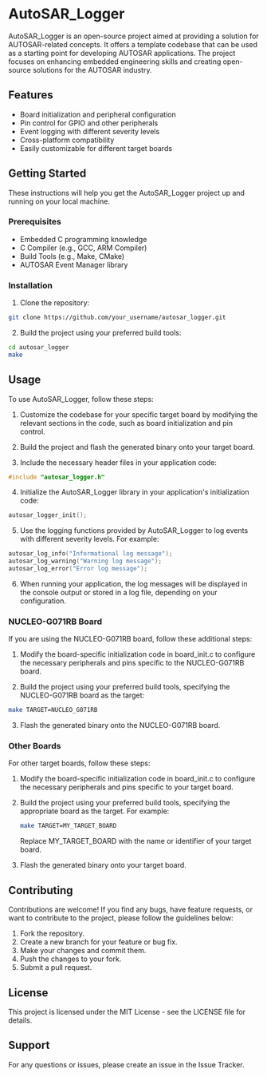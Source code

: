 # AutoSAR_Logger

AutoSAR_Logger is an open-source project aimed at providing a solution for AUTOSAR-related concepts. It offers a template codebase that can be used as a starting point for developing AUTOSAR applications. The project focuses on enhancing embedded engineering skills and creating open-source solutions for the AUTOSAR industry.

## Features

- Board initialization and peripheral configuration
- Pin control for GPIO and other peripherals
- Event logging with different severity levels
- Cross-platform compatibility
- Easily customizable for different target boards

## Getting Started

These instructions will help you get the AutoSAR_Logger project up and running on your local machine.

### Prerequisites

- Embedded C programming knowledge
- C Compiler (e.g., GCC, ARM Compiler)
- Build Tools (e.g., Make, CMake)
- AUTOSAR Event Manager library

### Installation

1. Clone the repository:

```bash
git clone https://github.com/your_username/autosar_logger.git
```

2. Build the project using your preferred build tools:

```bash
cd autosar_logger
make
```


## Usage

To use AutoSAR_Logger, follow these steps:

1. Customize the codebase for your specific target board by modifying the relevant sections in the code, such as board initialization and pin control.

2. Build the project and flash the generated binary onto your target board.

3. Include the necessary header files in your application code:

```c
#include "autosar_logger.h"
```

4. Initialize the AutoSAR_Logger library in your application's initialization code:

```c
autosar_logger_init();
```

5. Use the logging functions provided by AutoSAR_Logger to log events with different severity levels. For example:

```c
autosar_log_info("Informational log message");
autosar_log_warning("Warning log message");
autosar_log_error("Error log message");
```

6. When running your application, the log messages will be displayed in the console output or stored in a log file, depending on your configuration.


### NUCLEO-G071RB Board
If you are using the NUCLEO-G071RB board, follow these additional steps:

1. Modify the board-specific initialization code in board_init.c to configure the necessary peripherals and pins specific to the NUCLEO-G071RB board.

2. Build the project using your preferred build tools, specifying the NUCLEO-G071RB board as the target:

```bash
make TARGET=NUCLEO_G071RB
```

3. Flash the generated binary onto the NUCLEO-G071RB board.

### Other Boards
For other target boards, follow these steps:

1. Modify the board-specific initialization code in board_init.c to configure the necessary peripherals and pins specific to your target board.

2. Build the project using your preferred build tools, specifying the appropriate board as the target. 
   For example:
   
   ```bash
   make TARGET=MY_TARGET_BOARD
   ```
   Replace MY_TARGET_BOARD with the name or identifier of your target board.

3. Flash the generated binary onto your target board.

## Contributing
Contributions are welcome! If you find any bugs, have feature requests, or want to contribute to the project, please follow the guidelines below:

1. Fork the repository.
2. Create a new branch for your feature or bug fix.
3. Make your changes and commit them.
4. Push the changes to your fork.
5. Submit a pull request.

## License
This project is licensed under the MIT License - see the LICENSE file for details.

## Support
For any questions or issues, please create an issue in the Issue Tracker.

